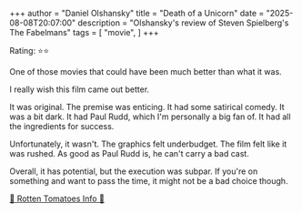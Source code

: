 +++
author = "Daniel Olshansky"
title = "Death of a Unicorn"
date = "2025-08-08T20:07:00"
description = "Olshansky's review of Steven Spielberg's The Fabelmans"
tags = [
    "movie",
]
+++

Rating: ⭐⭐

One of those movies that could have been much better than what it was.

I really wish this film came out better.

It was original. The premise was enticing. It had some satirical comedy. It was a bit dark.
It had Paul Rudd, which I'm personally a big fan of. It had all the ingredients for success.

Unfortunately, it wasn't. The graphics felt underbudget. The film felt like it was rushed.
As good as Paul Rudd is, he can't carry a bad cast.

Overall, it has potential, but the execution was subpar. If you're on something and want to
pass the time, it might not be a bad choice though.

[🍅 Rotten Tomatoes Info 🍅](https://www.rottentomatoes.com/m/death_of_a_unicorn)

